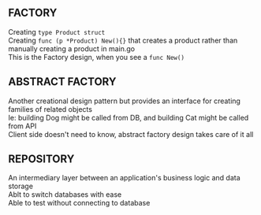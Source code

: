 ## FACTORY

Creating `type Product struct`\
Creating `func (p *Product) New(){}` that creates a product rather than manually creating a product in main.go\
This is the Factory design, when you see a `func New()`

## ABSTRACT FACTORY

Another creational design pattern but provides an interface for creating families of related objects\
Ie: building Dog might be called from DB, and building Cat might be called from API\
Client side doesn't need to know, abstract factory design takes care of it all

## REPOSITORY

An intermediary layer between an application's business logic and data storage\
Ablt to switch databases with ease\
Able to test without connecting to database